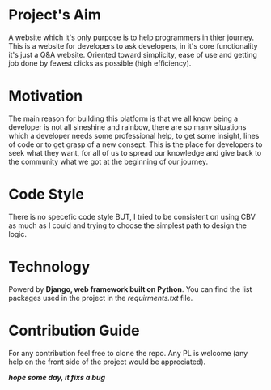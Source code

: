 # Project's Aim
A website which it's only purpose is to help programmers in thier journey. This is a website for developers to ask developers, in it's core functionality it's just a Q&A website. Oriented toward simplicity, ease of use and getting job done by fewest clicks as possible (high efficiency).

# Motivation
The main reason for building this platform is that we all know being a developer is not all sineshine and rainbow, there are so many situations which a developer needs some professional help, to get some insight, lines of code or to get grasp of a new consept. This is the place for developers to seek what they want, for all of us to spread our knowledge and give back to the community what we got at the beginning of our journey.

# Code Style
There is no specefic code style BUT, I tried to be consistent on using CBV as much as I could and trying to choose the simplest path to design the logic.

# Technology
Powerd by **Django, web framework built on Python**.
You can find the list packages used in the project in the *requirments.txt* file.

# Contribution Guide
For any contribution feel free to clone the repo. Any PL is welcome (any help on the front side of the project would be appreciated).

***hope some day, it fixs a bug***
